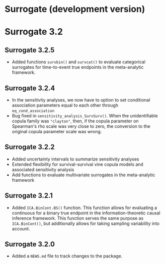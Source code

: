 # Surrogate (development version)

# Surrogate 3.2

## Surrogate 3.2.5

* Added functions `survbin()` and `survcat()` to evaluate categorical surrogates 
for time-to-event true endpoints in the meta-analytic framework.

## Surrogate 3.2.4

* In the sensitivity analyses, we now have to option to set conditional 
  association parameters equal to each other through `eq_cond_association` 
* Bug fixed in `sensitivity_analysis_SurvSurv()`. When the unidentifiable copula
  family was `"clayton"`, then, if the copula parameter on Spearman's rho scale
  was very close to zero, the conversion to the original copula parameter scale
  was wrong.

## Surrogate 3.2.2

* Added uncertainty intervals to summarize sensitivity analyses
* Extended flexibility for survival-survival vine copula models and associated sensitivity analysis
* Add functions to evaluate multivariate surrogates in the meta-analytic framework

## Surrogate 3.2.1

* Added `ICA.BinCont.BS()` function. This function allows for evaluating a 
continuous for a binary true endpoint in the information-theoretic causal 
inference framework. This function serves the same purpose as `ICA.BinCont()`,
but additionally allows for taking sampling variability into account.

## Surrogate 3.2.0

* Added a `NEWS.md` file to track changes to the package.

